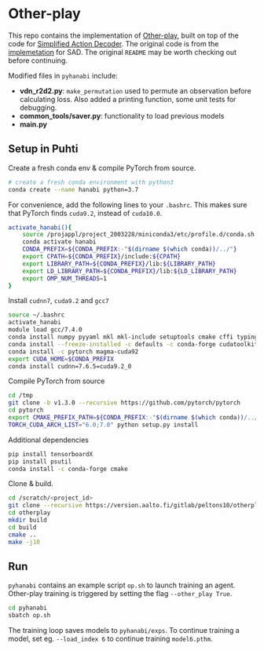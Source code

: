 # Other-play
This repo contains the implementation of [Other-play](https://arxiv.org/abs/2003.02979), built on top of 
the code for [Simplified Action Decoder](https://arxiv.org/abs/1912.02288). 
The original code is from the [implemetation](https://github.com/facebookresearch/hanabi_SAD) for SAD. The original `README` may be worth checking out before continuing. 

Modified files in `pyhanabi` include: 
* **vdn_r2d2.py**: `make_permutation` used to permute an observation before calculating loss. Also added a printing function, some unit tests for debugging. 
* **common_tools/saver.py**: functionality to load previous models
* **main.py**

## Setup in Puhti
Create a fresh conda env & compile PyTorch from source.
```bash
# create a fresh conda environment with python3
conda create --name hanabi python=3.7
```
For convenience, add the following lines to your `.bashrc`. This makes sure that PyTorch finds `cuda9.2`, instead of `cuda10.0`.
```bash
activate_hanabi(){
    source /projappl/project_2003228/miniconda3/etc/profile.d/conda.sh
    conda activate hanabi
    CONDA_PREFIX=${CONDA_PREFIX:-"$(dirname $(which conda))/../"}
    export CPATH=${CONDA_PREFIX}/include:${CPATH}
    export LIBRARY_PATH=${CONDA_PREFIX}/lib:${LIBRARY_PATH}
    export LD_LIBRARY_PATH=${CONDA_PREFIX}/lib:${LD_LIBRARY_PATH}
    export OMP_NUM_THREADS=1
}
```
Install `cudnn7`, `cuda9.2` and `gcc7`
```bash
source ~/.bashrc
activate_hanabi
module load gcc/7.4.0
conda install numpy pyyaml mkl mkl-include setuptools cmake cffi typing
conda install --freeze-installed -c defaults -c conda-forge cudatoolkit-dev==9.2
conda install -c pytorch magma-cuda92
export CUDA_HOME=$CONDA_PREFIX
conda install cudnn=7.6.5=cuda9.2_0
```
Compile PyTorch from source
```bash
cd /tmp
git clone -b v1.3.0 --recursive https://github.com/pytorch/pytorch
cd pytorch
export CMAKE_PREFIX_PATH=${CONDA_PREFIX:-"$(dirname $(which conda))/../"}
TORCH_CUDA_ARCH_LIST="6.0;7.0" python setup.py install
```
Additional dependencies
```bash
pip install tensorboardX
pip install psutil
conda install -c conda-forge cmake
```
Clone & build.
```bash
cd /scratch/<project_id> 
git clone --recursive https://version.aalto.fi/gitlab/peltons10/otherplay.git
cd otherplay
mkdir build
cd build
cmake ..
make -j10
```

## Run

`pyhanabi` contains an example script `op.sh` to launch training an agent. 
Other-play training is triggered by setting the flag `--other_play True`.
```bash
cd pyhanabi
sbatch op.sh
```
The training loop saves models to `pyhanabi/exps`. 
To continue training a model, set eg. `--load_index 6` to continue training `model6.pthm`. 
